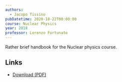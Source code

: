 ```yaml
---
authors:
  - Jacopo Tissino
pubDatetime: 2020-10-22T00:00:00
course: Nuclear Physics
year: 2018
professor: Lorenzo Fortunato
---
```


Rather brief handbook for the Nuclear physics course.

## Links

- [Download (PDF)](/pdf/Nuclear_Physics_2018.pdf)
